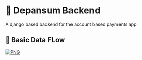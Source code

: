 # 💽 Depansum Backend
A django based backend for the account based payments app

## 🌊 Basic Data FLow


[![PNG](https://lucid.app/publicSegments/view/11ad8a16-fdb8-4502-90c1-5bf1481b9776/image.png)](https://lucid.app/documents/view/7d17bdd1-f9db-48c3-83b1-7a9425dea808)
